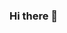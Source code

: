### Hi there 👋

<!--
**aadeetyeah/aadeetyeah** is a ✨ _special_ ✨ repository because its `README.md` (this file) appears on your GitHub profile.

Here are some ideas to get you started:

- 🔭 I’m currently working on Backend and Android Development.
- 🌱 I’m currently learning Kubernetes and GitHub Actions.
- 👯 I’m looking to collaborate on Android and Backend Projects.
- 📫 How to reach me: IG: aadeetyeah2
-->
